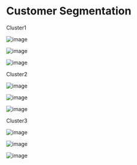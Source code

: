 # Customer Segmentation

Cluster1

![image](https://user-images.githubusercontent.com/78214709/122181562-ab19e180-ceb3-11eb-8e7e-181fde24c1a6.png)


![image](https://user-images.githubusercontent.com/78214709/122169462-9d5e5f00-cea7-11eb-9765-1a17a741147e.png)


![image](https://user-images.githubusercontent.com/78214709/122169392-8ae42580-cea7-11eb-8afe-1f31521c2bec.png)


Cluster2

![image](https://user-images.githubusercontent.com/78214709/122183656-a6562d00-ceb5-11eb-809f-aeeb60cf0df9.png)


![image](https://user-images.githubusercontent.com/78214709/122169696-e4e4eb00-cea7-11eb-8bc0-b4ab6ac5881d.png)


![image](https://user-images.githubusercontent.com/78214709/122169611-cda5fd80-cea7-11eb-94e8-6e5c64ee2fdf.png)


Cluster3

![image](https://user-images.githubusercontent.com/78214709/122182288-5b87e580-ceb4-11eb-82fc-0c585a4fb715.png)


![image](https://user-images.githubusercontent.com/78214709/122176776-2cbb4080-ceaf-11eb-8d09-d9dde6fbd41c.png)


![image](https://user-images.githubusercontent.com/78214709/122176726-1f9e5180-ceaf-11eb-830f-502c3081c1c9.png)


